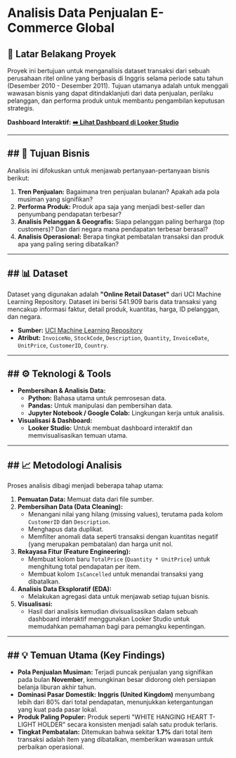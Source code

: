 # Analisis Data Penjualan E-Commerce Global

## 📌 Latar Belakang Proyek

Proyek ini bertujuan untuk menganalisis dataset transaksi dari sebuah perusahaan ritel online yang berbasis di Inggris selama periode satu tahun (Desember 2010 - Desember 2011). Tujuan utamanya adalah untuk menggali wawasan bisnis yang dapat ditindaklanjuti dari data penjualan, perilaku pelanggan, dan performa produk untuk membantu pengambilan keputusan strategis.

**Dashboard Interaktif:**
**[➡️ Lihat Dashboard di Looker Studio](https://lookerstudio.google.com/s/nj9zR6QyBvE)**

---

## ## 🎯 Tujuan Bisnis

Analisis ini difokuskan untuk menjawab pertanyaan-pertanyaan bisnis berikut:

1.  **Tren Penjualan:** Bagaimana tren penjualan bulanan? Apakah ada pola musiman yang signifikan?
2.  **Performa Produk:** Produk apa saja yang menjadi best-seller dan penyumbang pendapatan terbesar?
3.  **Analisis Pelanggan & Geografis:** Siapa pelanggan paling berharga (top customers)? Dan dari negara mana pendapatan terbesar berasal?
4.  **Analisis Operasional:** Berapa tingkat pembatalan transaksi dan produk apa yang paling sering dibatalkan?

---

## ## 📊 Dataset

Dataset yang digunakan adalah **"Online Retail Dataset"** dari UCI Machine Learning Repository. Dataset ini berisi 541.909 baris data transaksi yang mencakup informasi faktur, detail produk, kuantitas, harga, ID pelanggan, dan negara.

* **Sumber:** [UCI Machine Learning Repository](http://archive.ics.uci.edu/ml/datasets/online+retail)
* **Atribut:** `InvoiceNo`, `StockCode`, `Description`, `Quantity`, `InvoiceDate`, `UnitPrice`, `CustomerID`, `Country`.

---

## ## ⚙️ Teknologi & Tools

* **Pembersihan & Analisis Data:**
    * **Python:** Bahasa utama untuk pemrosesan data.
    * **Pandas:** Untuk manipulasi dan pembersihan data.
    * **Jupyter Notebook / Google Colab:** Lingkungan kerja untuk analisis.
* **Visualisasi & Dashboard:**
    * **Looker Studio:** Untuk membuat dashboard interaktif dan memvisualisasikan temuan utama.

---

## ## 📈 Metodologi Analisis

Proses analisis dibagi menjadi beberapa tahap utama:

1.  **Pemuatan Data:** Memuat data dari file sumber.
2.  **Pembersihan Data (Data Cleaning):**
    * Menangani nilai yang hilang (missing values), terutama pada kolom `CustomerID` dan `Description`.
    * Menghapus data duplikat.
    * Memfilter anomali data seperti transaksi dengan kuantitas negatif (yang merupakan pembatalan) dan harga unit nol.
3.  **Rekayasa Fitur (Feature Engineering):**
    * Membuat kolom baru `TotalPrice` (`Quantity * UnitPrice`) untuk menghitung total pendapatan per item.
    * Membuat kolom `IsCancelled` untuk menandai transaksi yang dibatalkan.
4.  **Analisis Data Eksploratif (EDA):**
    * Melakukan agregasi data untuk menjawab setiap tujuan bisnis.
5.  **Visualisasi:**
    * Hasil dari analisis kemudian divisualisasikan dalam sebuah dashboard interaktif menggunakan Looker Studio untuk memudahkan pemahaman bagi para pemangku kepentingan.

---

## ## 💡 Temuan Utama (Key Findings)

* **Pola Penjualan Musiman:** Terjadi puncak penjualan yang signifikan pada bulan **November**, kemungkinan besar didorong oleh persiapan belanja liburan akhir tahun.
* **Dominasi Pasar Domestik:** **Inggris (United Kingdom)** menyumbang lebih dari 80% dari total pendapatan, menunjukkan ketergantungan yang kuat pada pasar lokal.
* **Produk Paling Populer:** Produk seperti "WHITE HANGING HEART T-LIGHT HOLDER" secara konsisten menjadi salah satu produk terlaris.
* **Tingkat Pembatalan:** Ditemukan bahwa sekitar **1.7%** dari total item transaksi adalah item yang dibatalkan, memberikan wawasan untuk perbaikan operasional.



